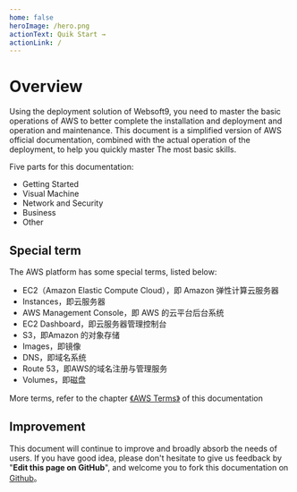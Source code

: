 ```yaml
---
home: false
heroImage: /hero.png
actionText: Quik Start →
actionLink: /
---
```


# Overview

Using the deployment solution of Websoft9, you need to master the basic operations of AWS to better complete the installation and deployment and operation and maintenance. This document is a simplified version of AWS official documentation, combined with the actual operation of the deployment, to help you quickly master The most basic skills.

Five parts for this documentation:

* Getting Started
* Visual Machine
* Network and Security
* Business
* Other

## Special term

The AWS platform has some special terms, listed below:

* EC2（Amazon Elastic Compute Cloud），即 Amazon 弹性计算云服务器
* Instances，即云服务器
* AWS Management Console，即 AWS 的云平台后台系统
* EC2 Dashboard，即云服务器管理控制台
* S3，即Amazon 的对象存储
* Images，即镜像
* DNS，即域名系统
* Route 53，即AWS的域名注册与管理服务
* Volumes，即磁盘

More terms, refer to the chapter [《AWS Terms》](/else-glossary.md) of this documentation

## Improvement

This document will continue to improve and broadly absorb the needs of users.
If you have good idea, please don't hesitate to give us feedback by "**Edit this page on GitHub**", and welcome you to fork this documentation on [Github](https://github.com/websoft9/AWS-platform)。